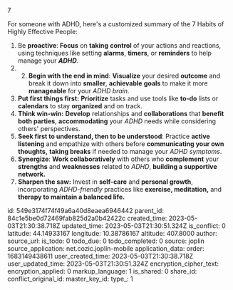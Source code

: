7

For someone with ADHD, here's a customized summary of the 7 Habits of Highly Effective People:

1. Be **proactive**: **Focus** on **taking** **control** of your actions and reactions, using techniques like setting **alarms**, **timers**, or **reminders** to help manage your ***ADHD***.
2. 2. **Begin with the end in mind**: **Visualize** your desired **outcome** and break it down into **smaller**, **achievable** **goals** to make it more **manageable** for your *ADHD brain.*
3. **Put first things first:** **Prioritize** tasks and use tools like **to-do** lists or **calendars** to stay **organized** and on track.
4. **Think win-win:** **Develop** relationships and **collaborations** that **benefit both parties**, **accommodating** your *ADHD* needs while considering others' perspectives.
5. **Seek first to understand, then to be understood**: Practice **active listening** and empathize with others before **communicating your own thoughts,** **taking breaks** if needed to manage your *ADHD* *symptoms*.
6. **Synergize**: **Work collaboratively** with others who **complement** your **strengths** and **weaknesses** related to *ADHD*, **building a supportive network.**
7. **Sharpen the saw:** Invest in **self-care** and **personal growth**, incorporating *ADHD-friendly* practices like **exercise, meditation,** and **therapy to maintain a balanced life.**

id: 549e3174f74f49a6a40d8eaea6946442
parent_id: 84c1e5be0d72469fab825d2a0b42422c
created_time: 2023-05-03T21:30:38.718Z
updated_time: 2023-05-03T21:30:51.324Z
is_conflict: 0
latitude: 44.14933167
longitude: 10.38786167
altitude: 407.8000
author: 
source_url: 
is_todo: 0
todo_due: 0
todo_completed: 0
source: joplin
source_application: net.cozic.joplin-mobile
application_data: 
order: 1683149438611
user_created_time: 2023-05-03T21:30:38.718Z
user_updated_time: 2023-05-03T21:30:51.324Z
encryption_cipher_text: 
encryption_applied: 0
markup_language: 1
is_shared: 0
share_id: 
conflict_original_id: 
master_key_id: 
type_: 1